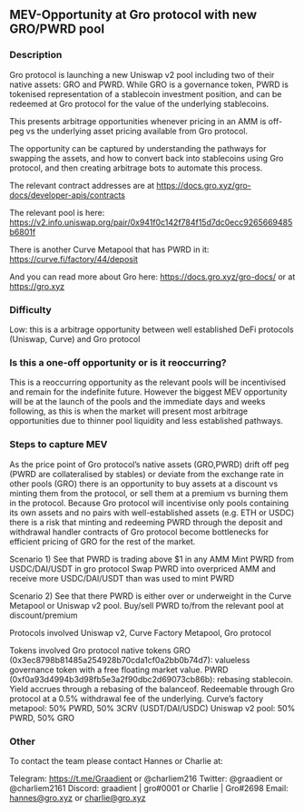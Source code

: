 ## MEV-Opportunity at Gro protocol with new GRO/PWRD pool

### Description

Gro protocol is launching a new Uniswap v2 pool including two of their native assets: GRO and PWRD. While GRO is a governance token, PWRD is tokenised representation of a stablecoin investment position, and can be redeemed at Gro protocol for the value of the underlying stablecoins.

This presents arbitrage opportunities whenever pricing in an AMM is off-peg vs the underlying asset pricing available from Gro protocol.

The opportunity can be captured by understanding the pathways for swapping the assets, and how to convert back into stablecoins using Gro protocol, and then creating arbitrage bots to automate this process.

The relevant contract addresses are at https://docs.gro.xyz/gro-docs/developer-apis/contracts

The relevant pool is here: https://v2.info.uniswap.org/pair/0x941f0c142f784f15d7dc0ecc9265669485b6801f

There is another Curve Metapool that has PWRD in it: https://curve.fi/factory/44/deposit

And you can read more about Gro here: https://docs.gro.xyz/gro-docs/ or at https://gro.xyz

### Difficulty

Low: this is a arbitrage opportunity between well established DeFi protocols (Uniswap, Curve) and Gro protocol


### Is this a one-off opportunity or is it reoccurring?

This is a reoccurring opportunity as the relevant pools will be incentivised and remain for the indefinite future. However the biggest MEV opportunity will be at the launch of the pools and the immediate days and weeks following, as this is when the market will present most arbitrage opportunities due to thinner pool liquidity and less established pathways.

### Steps to capture MEV

As the price point of Gro protocol’s native assets (GRO,PWRD) drift off peg (PWRD are collateralised by stables) or deviate from the exchange rate in other pools (GRO) there is an opportunity to buy assets at a discount vs minting them from the protocol, or sell them at a premium vs burning them in the protocol. Because Gro protocol will incentivise only pools containing its own assets and no pairs with well-established assets (e.g. ETH or USDC) there is a risk that minting and redeeming PWRD through the deposit and withdrawal handler contracts of Gro protocol become bottlenecks for efficient pricing of GRO for the rest of the market.

Scenario 1)
See that PWRD is trading above $1 in any AMM Mint PWRD from USDC/DAI/USDT in gro protocol Swap PWRD into overpriced AMM and receive more USDC/DAI/USDT than was used to mint PWRD

Scenario 2)
See that there PWRD is either over or underweight in the Curve Metapool or Uniswap v2 pool. Buy/sell PWRD to/from the relevant pool at discount/premium

Protocols involved
Uniswap v2, Curve Factory Metapool, Gro protocol

Tokens involved
Gro protocol native tokens GRO (0x3ec8798b81485a254928b70cda1cf0a2bb0b74d7): valueless governance token with a free floating market value. 
PWRD (0xf0a93d4994b3d98fb5e3a2f90dbc2d69073cb86b): rebasing stablecoin. Yield accrues through a rebasing of the balanceof. Redeemable through Gro protocol at a 0.5% withdrawal fee of the underlying. 
Curve’s factory metapool: 50% PWRD, 50% 3CRV (USDT/DAI/USDC)
Uniswap v2 pool: 50% PWRD, 50% GRO


### Other

To contact the team please contact Hannes or Charlie at:

Telegram: https://t.me/Graadient or @charliem216 Twitter: @graadient or @charliem2161 Discord: graadient | gro#0001 or Charlie | Gro#2698 Email: hannes@gro.xyz or charlie@gro.xyz
